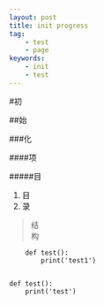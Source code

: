 ```yaml
---
layout: post
title: init progress 
tag:
    - test 
    - page 
keywords:
    - init
    - test
---
```


#初

##始

###化

####项

#####目

1. 目    
2. 录    

> 结    
> 构    



```
    def test():
        print('test1')
```



<pre><code>
def test():
    print('test')
</code></pre>
